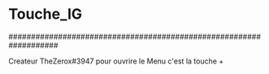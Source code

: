 # Touche_IG
###################################################################

Createur TheZerox#3947
pour ouvrire le Menu c'est la touche + 
